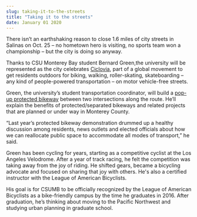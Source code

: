 ```yaml
---
slug: taking-it-to-the-streets
title: "Taking it to the streets"
date: January 01 2020
---
```


<p>There isn’t an earthshaking reason to close 1.6 miles of city streets in Salinas on Oct. 25 – no hometown hero is visiting, no sports team won a championship – but the city is doing so anyway.
</p><p>Thanks to CSU Monterey Bay student Bernard Green,the university will be represented as the city celebrates <a href="http://openstreetsproject.org/salinas/">Ciclovia</a>, part of a global movement to get residents outdoors for biking, walking, roller&#45;skating, skateboarding – any kind of people&#45;powered transportation – on motor vehicle&#45;free streets.
</p><p>Green, the university’s student transportation coordinator, will build a <a href="http://www.peopleforbikes.org/blog/entry/the&#45;summer&#45;of&#45;demos&#45;one&#45;day&#45;protected&#45;bike&#45;lanes&#45;sweep&#45;across&#45;america">pop&#45;up protected bikeway</a> between two intersections along the route. He’ll explain the benefits of protected/separated bikeways and related projects that are planned or under way in Monterey County.

“Last year’s protected bikeway demonstration drummed up a healthy discussion among residents, news outlets and elected officials about how we can reallocate public space to accommodate all modes of transport,” he said.

Green has been cycling for years, starting as a competitive cyclist at the Los Angeles Velodrome. After a year of track racing, he felt the competition was taking away from the joy of riding. He shifted gears, became a bicycling advocate and focused on sharing that joy with others. He's also a certified instructor with the League of American Bicyclists.

His goal is for CSUMB to be officially recognized by the League of American Bicyclists as a bike&#45;friendly campus by the time he graduates in 2016. After graduation, he’s thinking about moving to the Pacific Northwest and studying urban planning in graduate school.
</p>
